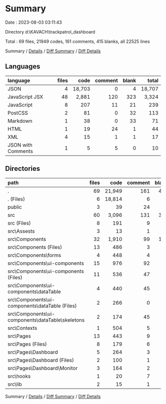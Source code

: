 # Summary

Date : 2023-08-03 03:11:43

Directory d:\\KAVACH\\trackpatrol_dashboard

Total : 69 files,  21949 codes, 161 comments, 415 blanks, all 22525 lines

Summary / [Details](details.md) / [Diff Summary](diff.md) / [Diff Details](diff-details.md)

## Languages
| language | files | code | comment | blank | total |
| :--- | ---: | ---: | ---: | ---: | ---: |
| JSON | 4 | 18,703 | 0 | 4 | 18,707 |
| JavaScript JSX | 48 | 2,881 | 120 | 323 | 3,324 |
| JavaScript | 8 | 207 | 11 | 21 | 239 |
| PostCSS | 2 | 81 | 0 | 32 | 113 |
| Markdown | 1 | 38 | 0 | 33 | 71 |
| HTML | 1 | 19 | 24 | 1 | 44 |
| XML | 4 | 15 | 1 | 1 | 17 |
| JSON with Comments | 1 | 5 | 5 | 0 | 10 |

## Directories
| path | files | code | comment | blank | total |
| :--- | ---: | ---: | ---: | ---: | ---: |
| . | 69 | 21,949 | 161 | 415 | 22,525 |
| . (Files) | 6 | 18,814 | 6 | 38 | 18,858 |
| public | 3 | 39 | 24 | 2 | 65 |
| src | 60 | 3,096 | 131 | 375 | 3,602 |
| src (Files) | 8 | 191 | 9 | 47 | 247 |
| src\\Assests | 3 | 13 | 1 | 2 | 16 |
| src\\Components | 32 | 1,910 | 99 | 181 | 2,190 |
| src\\Components (Files) | 13 | 486 | 3 | 44 | 533 |
| src\\Components\\forms | 4 | 448 | 4 | 38 | 490 |
| src\\Components\\ui-components | 15 | 976 | 92 | 99 | 1,167 |
| src\\Components\\ui-components (Files) | 11 | 536 | 47 | 75 | 658 |
| src\\Components\\ui-components\\dataTable | 4 | 440 | 45 | 24 | 509 |
| src\\Components\\ui-components\\dataTable (Files) | 2 | 266 | 0 | 16 | 282 |
| src\\Components\\ui-components\\dataTable\\skeletons | 2 | 174 | 45 | 8 | 227 |
| src\\Contexts | 1 | 504 | 5 | 96 | 605 |
| src\\Pages | 13 | 443 | 9 | 41 | 493 |
| src\\Pages (Files) | 8 | 179 | 6 | 23 | 208 |
| src\\Pages\\Dashboard | 5 | 264 | 3 | 18 | 285 |
| src\\Pages\\Dashboard (Files) | 2 | 100 | 1 | 8 | 109 |
| src\\Pages\\Dashboard\\Monitor | 3 | 164 | 2 | 10 | 176 |
| src\\hooks | 1 | 20 | 7 | 4 | 31 |
| src\\lib | 2 | 15 | 1 | 4 | 20 |

Summary / [Details](details.md) / [Diff Summary](diff.md) / [Diff Details](diff-details.md)